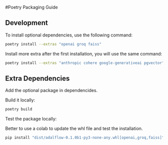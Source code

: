 #Poetry Packaging Guide
## Development

To install optional dependencies, use the following command:

```bash
poetry install --extras "openai groq faiss"
```
Install more extra after the first installation, you will use the same command:

```bash
poetry install --extras "anthropic cohere google-generativeai pgvector"
```

## Extra Dependencies
Add the optional package in dependencides.

Build it locally:
```bash
poetry build
```

Test the package locally:

Better to use a colab to update the whl file and test the installation.

```bash
pip install "dist/adalflow-0.1.0b1-py3-none-any.whl[openai,groq,faiss]"
```
